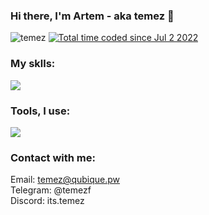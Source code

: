 ### Hi there, I'm Artem - aka temez 👋 
<p align="left"> 
  <img src="https://komarev.com/ghpvc/?username=temez&label=Profile%20views&color=0e75b6&style=flat" alt="temez" />
  <a href="https://wakatime.com/@af778e47-8085-463c-ae1c-bd8fb4279659"><img src="https://wakatime.com/badge/user/af778e47-8085-463c-ae1c-bd8fb4279659.svg" alt="Total time coded since Jul 2 2022" /></a> 
</p>


### My sklls:
<p align="left">
  <a href="https://skillicons.dev">
    <img src="https://skillicons.dev/icons?i=java,spring,kafka,nodejs,typescript,nestjs,angular,mysql,postgres,docker" />
  </a>
</p>

### Tools, I use:
<p align="left">
  <a href="https://skillicons.dev">
    <img src="https://skillicons.dev/icons?i=idea,webstorm,postman,gitlab,azure" />
  </a>
</p>

### Contact with me:
  
Email: temez@qubique.pw<br/>
Telegram: @temezf<br/>
Discord: its.temez




